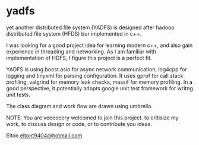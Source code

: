 yadfs
=====

yet another distributed file system (YADFS) is designed after hadoop distributed file system (HFDS) bur implemented in c++.

I was looking for a good project idea for learning modern c++, and also gain experience in threading and networking. 
As I am familiar with implementation of HDFS, I figure this project is a perfect fit. 

YADFS is using boost.asio for async network communication, log4cpp for logging and tinyxml for parsing configuration. It
uses gprof for call stack profiling, valgrind for memory leak checks, massif for memory profiling. In a good perspective, it 
potentially adopts google unit test framework for writng unit tests.

The class diagram and work flow are drawn using umbrello. 



NOTE: You are veeeeeery welcomed to join this project. to critisize my work, to discuss design or code, or to contribute
you ideas. 


Elton
eltont9404@hotmail.com
